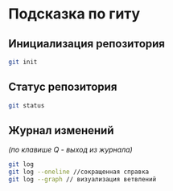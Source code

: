 # Подсказка по гиту

## Инициализация репозитория

```sh
git init
```

## Статус репозитория

```sh
git status
```

## Журнал изменений
*(по клавише Q - выход из журнала)*

```sh
git log
git log --oneline //сокращенная справка
git log --graph // визуализация ветвлений
```

